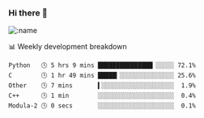 ### Hi there 👋

<!--
**lv2020/lv2020** is a ✨ _special_ ✨ repository because its `README.md` (this file) appears on your GitHub profile.

Here are some ideas to get you started:

- 🔭 I’m currently working on ...
- 🌱 I’m currently learning ...
- 👯 I’m looking to collaborate on ...
- 🤔 I’m looking for help with ...
- 💬 Ask me about ...
- 📫 How to reach me: ...
- 😄 Pronouns: ...
- ⚡ Fun fact: ...
-->
![:name](https://count.getloli.com/get/@:lv2020)
 <!-- waka-box start -->
📊 Weekly development breakdown
```text
Python   🕓 5 hrs 9 mins ███████████████▏░░░░░ 72.1%
C        🕓 1 hr 49 mins █████▎░░░░░░░░░░░░░░░ 25.6%
Other    🕓 7 mins       ▍░░░░░░░░░░░░░░░░░░░░  1.9%
C++      🕓 1 min        ░░░░░░░░░░░░░░░░░░░░░  0.4%
Modula-2 🕓 0 secs       ░░░░░░░░░░░░░░░░░░░░░  0.1%
```
<!-- Powered by https://github.com/YouEclipse/waka-box-go . -->
<!-- waka-box end -->
